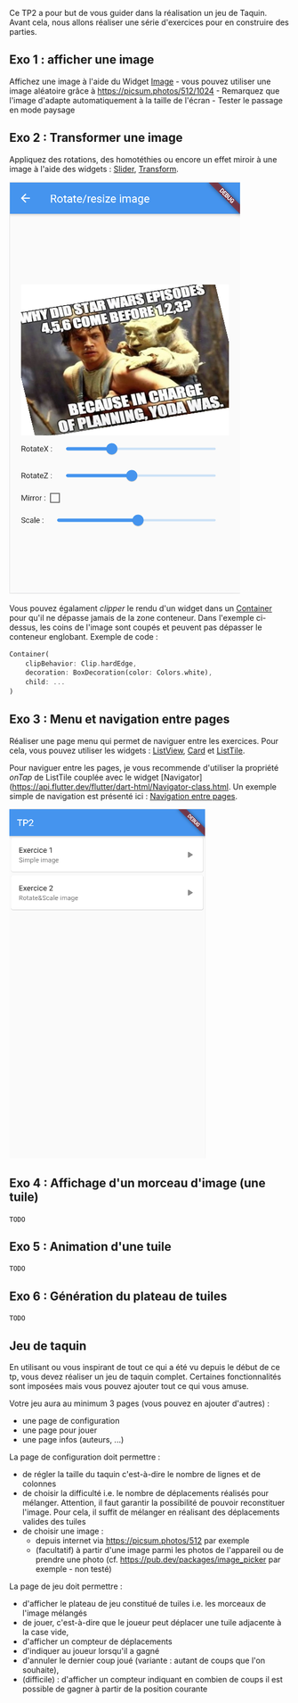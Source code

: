 
Ce TP2 a pour but de vous guider dans la réalisation un jeu de Taquin.
Avant cela, nous allons réaliser une série d'exercices pour en construire des parties.

## Exo 1 : afficher une image

Affichez une image à l'aide du Widget [Image](https://api.flutter.dev/flutter/widgets/Image-class.html)
    - vous pouvez utiliser une image aléatoire grâce à https://picsum.photos/512/1024
    - Remarquez que l'image d'adapte automatiquement à la taille de l'écran
    - Tester le passage en mode paysage

## Exo 2 : Transformer une image

Appliquez des rotations, des homotéthies ou encore un effet miroir à une image à l'aide des widgets : [Slider](https://api.flutter.dev/flutter/material/Slider-class.html), [Transform](https://api.flutter.dev/flutter/widgets/Transform-class.html).

![Des sliders pour transformer une image](imgs/tp2_rotate.png)

Vous pouvez égalament *clipper* le rendu d'un widget dans un [Container](https://api.flutter.dev/flutter/widgets/Container-class.html) pour qu'il ne dépasse jamais de la zone conteneur.
Dans l'exemple ci-dessus, les coins de l'image sont coupés et peuvent pas dépasser le conteneur englobant. Exemple de code :

```dart
Container(
    clipBehavior: Clip.hardEdge,
    decoration: BoxDecoration(color: Colors.white),
    child: ...
)
```

## Exo 3 : Menu et navigation entre pages

Réaliser une page menu qui permet de naviguer entre les exercices.
Pour cela, vous pouvez utiliser les widgets : [ListView](https://api.flutter.dev/flutter/widgets/ListView-class.html), [Card](https://api.flutter.dev/flutter/material/Card-class.html) et
[ListTile](https://api.flutter.dev/flutter/material/ListTile-class.html).

Pour naviguer entre les pages, je vous recommende d'utiliser la propriété *onTap* de ListTile couplée avec le widget [Navigator](https://api.flutter.dev/flutter/dart-html/Navigator-class.html.
Un exemple simple de navigation est présenté ici : [Navigation entre pages](https://flutter.dev/docs/cookbook/navigation/passing-data).

![Une page par exercice](imgs/tp2_menu.png)


## Exo 4 : Affichage d'un morceau d'image (une tuile)

`TODO`

## Exo 5 : Animation d'une tuile

`TODO`

## Exo 6 : Génération du plateau de tuiles

`TODO`


## Jeu de taquin

En utilisant ou vous inspirant de tout ce qui a été vu depuis le début de ce tp, vous devez réaliser un jeu de taquin complet.
Certaines fonctionnalités sont imposées mais vous pouvez ajouter tout ce qui vous amuse.

Votre jeu aura au minimum 3 pages (vous pouvez en ajouter d'autres) :
- une page de configuration
- une page pour jouer
- une page infos (auteurs, ...)

La page de configuration doit permettre :
- de régler la taille du taquin c'est-à-dire le nombre de lignes et de colonnes
- de choisir la difficulté i.e. le nombre de déplacements réalisés pour mélanger. Attention, il faut garantir la possibilité de pouvoir reconstituer l'image. Pour cela, il suffit de mélanger en réalisant des déplacements valides des tuiles
- de choisir une image :
    * depuis internet via https://picsum.photos/512 par exemple
    * (facultatif) à partir d'une image parmi les photos de l'appareil ou de prendre une photo
    (cf. https://pub.dev/packages/image_picker par exemple - non testé)

La page de jeu doit permettre :
- d'afficher le plateau de jeu constitué de tuiles i.e. les morceaux de l'image mélangés
- de jouer, c'est-à-dire que le joueur peut déplacer une tuile adjacente à la case vide,
- d'afficher un compteur de déplacements
- d'indiquer au joueur lorsqu'il a gagné
- d'annuler le dernier coup joué (variante : autant de coups que l'on souhaite),
- (difficile) : d'afficher un compteur indiquant en combien de coups il est possible de gagner à partir de la position courante

